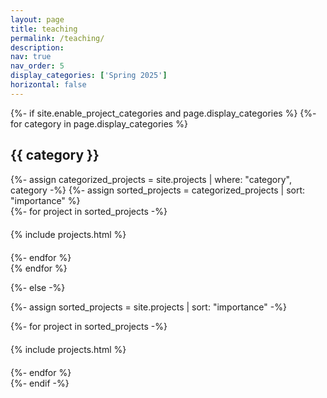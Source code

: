 ```yaml
---
layout: page
title: teaching
permalink: /teaching/
description:
nav: true
nav_order: 5
display_categories: ['Spring 2025']
horizontal: false
---
```


<!-- pages/projects.md -->
<style>
/* Ensure one card per row spanning full width */
.projects .list {
    display: flex;
    flex-direction: column; /* Stack cards vertically */
    gap: 20px; /* Add space between cards */
}

.project-card {
    width: 100%; /* Full width of container */
    display: block;
}
</style>

<div class="projects">
{%- if site.enable_project_categories and page.display_categories %}
  <!-- Display categorized projects -->
  {%- for category in page.display_categories %}
  <h2 class="category">{{ category }}</h2>
  {%- assign categorized_projects = site.projects | where: "category", category -%}
  {%- assign sorted_projects = categorized_projects | sort: "importance" %}
  <!-- Generate cards for each project -->
  <div class="list">
    {%- for project in sorted_projects -%}
      <div class="project-card">
        {% include projects.html %}
      </div>
    {%- endfor %}
  </div>
  {% endfor %}

{%- else -%}
<!-- Display projects without categories -->
  {%- assign sorted_projects = site.projects | sort: "importance" -%}
  <!-- Generate cards for each project -->
  <div class="list">
    {%- for project in sorted_projects -%}
      <div class="project-card">
        {% include projects.html %}
      </div>
    {%- endfor %}
  </div>
{%- endif -%}
</div>
